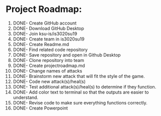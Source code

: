 # Project Roadmap:
1. DONE- Create GitHub account
2. DONE- Download GitHub Desktop
3. DONE- Join ksu-is/is3020su19
4. DONE- Create team in is3020su19
5. DONE- Create Readme.md
6. DONE- Find related code repository
7. DONE- Save repository and open in Github Desktop
8. DONE- Clone repository into team 
9. DONE- Create projectroadmap.md
10. DONE- Change names of attacks
11. DONE- Brainstorm new attack that will fit the style of the game. 
12. DONE- Code new attack(s)/heal(s)
13. DONE- Test additional attack(s)/heal(s) to determine if they function.
14. DONE- Add color text to terminal so that the outputs are easier to understand. 
15. DONE- Revise code to make sure everything functions correctly. 
16. DONE- Create Powerpoint
